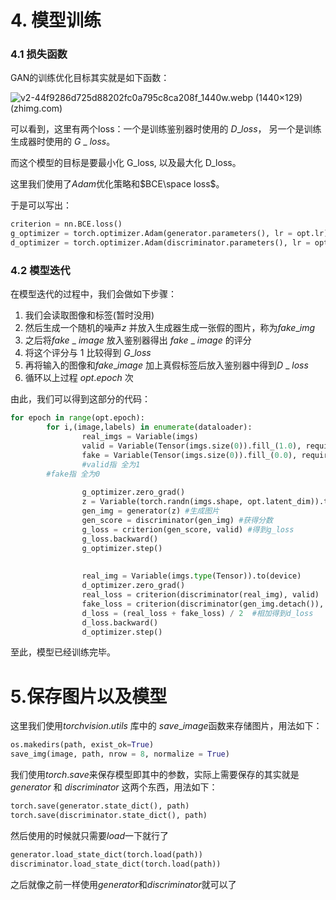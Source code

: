 # 4. 模型训练

### 4.1 损失函数

GAN的训练优化目标其实就是如下函数：

![v2-44f9286d725d88202fc0a795c8ca208f_1440w.webp (1440×129) (zhimg.com)](https://pic4.zhimg.com/80/v2-44f9286d725d88202fc0a795c8ca208f_1440w.webp)

可以看到，这里有两个loss：一个是训练鉴别器时使用的 $D$_$loss$， 另一个是训练生成器时使用的 $G$ _ $loss$。

而这个模型的目标是要最小化 G_loss, 以及最大化 D_loss。

这里我们使用了$Adam$优化策略和$BCE\space loss$。 

于是可以写出：

```python
criterion = nn.BCE.loss()
g_optimizer = torch.optimizer.Adam(generator.parameters(), lr = opt.lr)
d_optimizer = torch.optimizer.Adam(discriminator.parameters(), lr = opt.lr)
```

### 4.2 模型迭代

在模型迭代的过程中，我们会做如下步骤：

1. 我们会读取图像和标签(暂时没用)
2. 然后生成一个随机的噪声$z$ 并放入生成器生成一张假的图片，称为$fake$_$img$
3. 之后将$fake$ _ $image$ 放入鉴别器得出 $fake$ _ $image$ 的评分
4. 将这个评分与 $1$ 比较得到 $G$_$loss$
5. 再将输入的图像和$fake$_$image$ 加上真假标签后放入鉴别器中得到$D$ _ $loss$
6. 循环以上过程 $opt.epoch$ 次

由此，我们可以得到这部分的代码：

```python
for epoch in range(opt.epoch):
		for i,(image,labels) in enumerate(dataloader):
				real_imgs = Variable(imgs)
				valid = Variable(Tensor(imgs.size(0)).fill_(1.0), requires_grad = False).to(device)
				fake = Variable(Tensor(imgs.size(0)).fill_(0.0), requires_grad = False).to(device)
				#valid指 全为1
        #fake指 全为0
        
				g_optimizer.zero_grad()
				z = Variable(torch.randn(imgs.shape, opt.latent_dim)).to(device) #z是一个随机生成的数
				gen_img = generator(z) #生成图片
				gen_score = discriminator(gen_img) #获得分数
				g_loss = criterion(gen_score, valid) #得到g_loss
				g_loss.backward()
				g_optimizer.step()
				
        
				real_img = Variable(imgs.type(Tensor)).to(device)
				d_optimizer.zero_grad()
				real_loss = criterion(discriminator(real_img), valid)  #将真正的图片放入训练
				fake_loss = criterion(discriminator(gen_img.detach()), fake)  #将生成的图片放入训练
				d_loss = (real_loss + fake_loss) / 2  #相加得到d_loss
				d_loss.backward()
				d_optimizer.step()
```

至此，模型已经训练完毕。

# 5.保存图片以及模型

这里我们使用$torchvision.utils$ 库中的 $save$_$image$函数来存储图片，用法如下：

```python
os.makedirs(path, exist_ok=True)
save_img(image, path, nrow = 8, normalize = True)
```

我们使用$torch.save$来保存模型即其中的参数，实际上需要保存的其实就是 $generator$ 和 $discriminator$ 这两个东西，用法如下： 

```python
torch.save(generator.state_dict(), path)
torch.save(discriminator.state_dict(), path)
```

然后使用的时候就只需要$load$一下就行了

```python
generator.load_state_dict(torch.load(path))
discriminator.load_state_dict(torch.load(path))
```

之后就像之前一样使用$generator$和$discriminator$就可以了